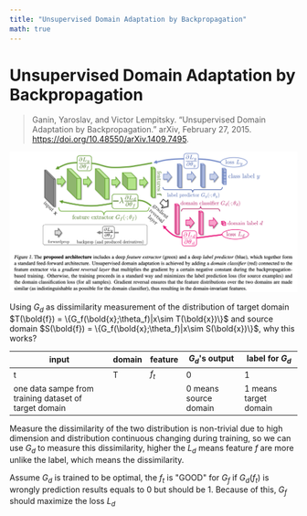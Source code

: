 ```yaml
---
title: "Unsupervised Domain Adaptation by Backpropagation"
math: true
---
```


# Unsupervised Domain Adaptation by Backpropagation



> Ganin, Yaroslav, and Victor Lempitsky. “Unsupervised Domain Adaptation by Backpropagation.” arXiv, February 27, 2015. https://doi.org/10.48550/arXiv.1409.7495.



![image-20230316184550070](image-20230316184550070.png)

Using $G_d$ as dissimilarity measurement of the distribution of target domain $T(\bold{f}) = \{G_f(\bold{x};\theta_f)|x\sim T(\bold{x})\}$ and source domain $S(\bold{f}) = \{G_f(\bold{x};\theta_f)|x\sim S(\bold{x})\}$, why this works?

| input                                                  | domain | feature | $G_d$'s output        | label for $G_d$       |
| ------------------------------------------------------ | ------ | ------- | --------------------- | --------------------- |
| t                                                      | T      | $f_t$   | 0                     | 1                     |
| one data sampe from training dataset  of target domain |        |         | 0 means source domain | 1 means target domain |

Measure the dissimilarity of the two distribution is non-trivial due to high dimension and distribution continuous changing during training, so we can use $G_d$ to measure this dissimilarity, higher the $L_d$ means feature $f$ are more unlike the label, which means the dissimilarity.

Assume $G_d$ is trained to be optimal, the $f_t$ is "GOOD" for $G_f$ if $G_d(f_t)$ is wrongly prediction results equals to 0 but should be 1. Because of this, $G_f$ should maximize the loss $L_d$

